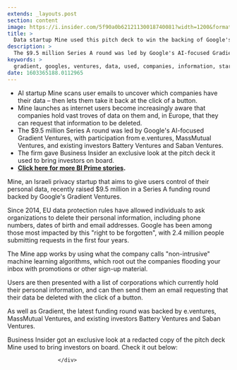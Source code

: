 ```yaml
--- 
extends: _layouts.post 
section: content 
image: https://i.insider.com/5f90a0b62121130018740081?width=1200&format=jpeg 
title: > 
  Data startup Mine used this pitch deck to win the backing of Google's Gradient Ventures in a $9.5 million funding round 
description: > 
  The $9.5 million Series A round was led by Google's AI-focused Gradient Ventures, with participation from e.ventures, MassMutual Ventures, and existing investors Battery Ventures and Saban Ventures.Mine, an Israeli privacy startup that aims to give users control of their personal data, recently raised $9.5 million in a Series A funding round backed by Google's Gradient Ventures.Since 2014, EU data protection rules have allowed individuals to ask organizations to delete their personal information, including phone numbers, dates of birth and email addresses.As well as Gradient, the latest funding round was backed by e.ventures, MassMutual Ventures, and existing investors Battery Ventures and Saban Ventures.Business Insider got an exclusive look at a redacted copy of the pitch deck Mine used to bring investors on board. 
keywords: > 
  gradient, googles, ventures, data, used, companies, information, startup, million, personal, users, investors, win, pitch, funding, round 
date: 1603365188.0112965 
--- 
```

<div><ul class="summary-list">
<li>AI startup Mine scans user emails to uncover which companies have their data &#8211; then lets them take it back at the click of a button.</li>
<li>Mine launches as internet users become increasingly aware that companies hold vast troves of data on them and, in Europe, that they can request that information to be deleted.</li>
<li>The $9.5 million Series A round was led by Google's AI-focused Gradient Ventures, with participation from e.ventures, MassMutual Ventures, and existing investors Battery Ventures and Saban Ventures.</li>
<li>The firm gave Business Insider an exclusive look at the pitch deck it used to bring investors on board.&#160;</li>
<li><strong><a href="https://www.businessinsider.com/prime?module=article&amp;area=summary">Click here for more BI Prime stories</a>.</strong>&#160;</li>
</ul>
<p id="gpt-slideshow-sai-mobile_in_post_ad-fluid-1" class="ad ad-wrapper fluid in-post only-mobile"></p>

<p id="gpt-slideshow-sai-desktop_in_post_ad-fluid-1" class="ad ad-wrapper fluid in-post only-desktop"></p>
<p>Mine, an Israeli privacy startup that aims to give users control of their personal data, recently raised $9.5 million in a Series A funding round backed by Google's Gradient Ventures.&#160;</p><p>Since 2014, EU data protection rules have allowed individuals to ask organizations to delete their personal information, including phone numbers, dates of birth and email addresses. Google has been among those most impacted by this "right to be forgotten", with 2.4 million people submitting requests in the first four years.</p><p>The Mine app works by using what the company calls "non-intrusive" machine learning algorithms, which root out the companies flooding your inbox with promotions or other sign-up material.</p><p>Users are then presented with a list of corporations which currently hold their personal information, and can then send them an email requesting that their data be deleted with the click of a button.</p><p>As well as Gradient, the latest funding round was backed by e.ventures, MassMutual Ventures, and existing investors Battery Ventures and Saban Ventures.</p><p>Business Insider got an exclusive look at a redacted copy of the pitch deck Mine used to bring investors on board. Check it out below:&#160;</p>

                    </div>